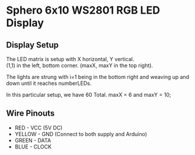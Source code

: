 # Sphero 6x10 WS2801 RGB LED Display


## **Display Setup**

The LED matrix is setup with X horizontal, Y vertical.  
(1,1) in the left, bottom corner.  (maxX, maxY in the top right).  

The lights are strung with i=1 being in the bottom right and weaving up and down
until it reaches numberLEDs. 

In this particular setup, we have 60 Total.  maxX = 6 and maxY = 10;  
        

## **Wire Pinouts**

* RED	- VCC (5V DC)
* YELLOW - GND (Connect to both supply and Arduino)
* GREEN  - DATA
* BLUE   - CLOCK
																						   

																							   
